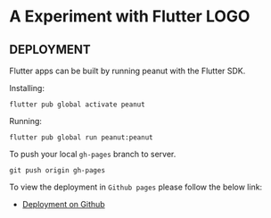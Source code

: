 # A Experiment with Flutter LOGO

## DEPLOYMENT

Flutter apps can be built by running peanut with the Flutter SDK.

Installing:

```console
flutter pub global activate peanut
```

Running:

```console
flutter pub global run peanut:peanut
```

To push your local `gh-pages` branch to server.

```console
git push origin gh-pages
```

To view the deployment in `Github pages` please follow the below link:

- [Deployment on Github](https://mahidul-islam.github.io/logos/)
